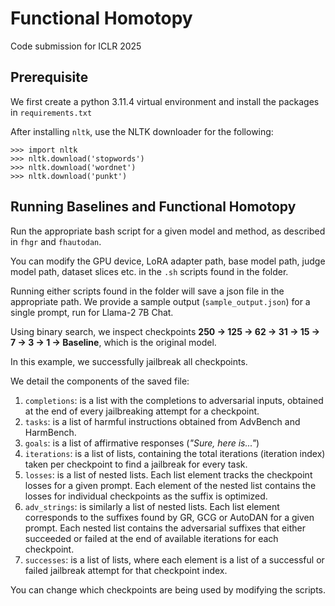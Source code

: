 # Functional Homotopy
Code submission for ICLR 2025

## Prerequisite
We first create a python 3.11.4 virtual environment and install the packages in `requirements.txt`

After installing `nltk`, use the NLTK downloader for the following:
```
>>> import nltk
>>> nltk.download('stopwords')
>>> nltk.download('wordnet')
>>> nltk.download('punkt')
```

## Running Baselines and Functional Homotopy
Run the appropriate bash script for a given model and method, as described in `fhgr` and `fhautodan`. 

You can modify the GPU device, LoRA adapter path, base model path, judge model path, dataset slices etc. in the `.sh` scripts found in the folder. 

Running either scripts found in the folder will save a json file in the appropriate path. We provide a sample output (`sample_output.json`) for a single prompt, run for Llama-2 7B Chat. 

Using binary search, we inspect checkpoints **250 -> 125 -> 62 -> 31 -> 15 -> 7 -> 3 -> 1 -> Baseline**, which is the original model. 

In this example, we successfully jailbreak all checkpoints.

We detail the components of the saved file:

1. `completions`: is a list with the completions to adversarial inputs, obtained at the end of every jailbreaking attempt for a checkpoint.
2. `tasks`: is a list of harmful instructions obtained from AdvBench and HarmBench.
3. `goals`: is a list of affirmative responses (*"Sure, here is..."*)
4. `iterations`: is a list of lists, containing the total iterations (iteration index) taken per checkpoint to find a jailbreak for every task.
5. `losses`: is a list of nested lists. Each list element tracks the checkpoint losses for a given prompt. Each element of the nested list contains the losses for individual checkpoints as the suffix is optimized.
6. `adv_strings`: is similarly a list of nested lists. Each list element corresponds to the suffixes found by GR, GCG or AutoDAN for a given prompt. Each nested list contains the adversarial suffixes that either succeeded or failed at the end of available iterations for each checkpoint.
7. `successes`: is a list of lists, where each element is a list of a successful or failed jailbreak attempt for that checkpoint index. 

You can change which checkpoints are being used by modifying the scripts. 
